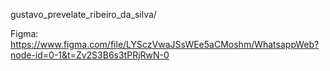gustavo_prevelate_ribeiro_da_silva/

Figma: https://www.figma.com/file/LYSczVwaJSsWEe5aCMoshm/WhatsappWeb?node-id=0-1&t=Zv2S3B6s3tPRjRwN-0